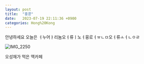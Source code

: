 ```yaml
---
layout: post
title:  "홍콩"
date:   2023-07-19 22:11:36 +0900
categories: Hong%20Kong
---
```



안녕하세요 오늘은 ㅓ누어ㅏ리늄오ㅓ류ㅣ노ㅓ뮹로ㅓㅠㄴㅁ오ㅓ류ㅗㅓㄴㅇㄹ

![IMG_2250](https://github.com/owjxyz/owjxyz.github.io/assets/89694988/0474ef3e-ce9b-46b9-b8a6-bbd320619a65)

오성재가 먹은 맥카페